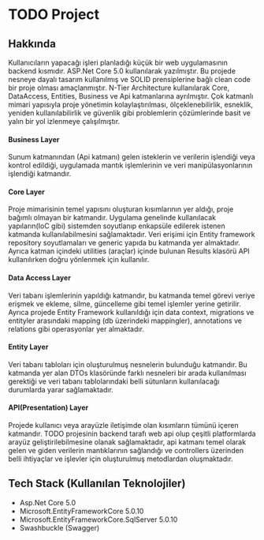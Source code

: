 # TODO Project

## Hakkında
Kullanıcıların yapacağı işleri planladığı küçük bir web uygulamasının backend kısmıdır. 
ASP.Net Core 5.0 kullanılarak yazılmıştır. Bu projede nesneye dayalı tasarım kullanılmış ve SOLID prensiplerine bağlı clean code bir proje olması amaçlanmıştır. N-Tier Architecture kullanılarak Core, DataAccess, Entities, Business ve Api katmanlarına ayrılmıştır. Çok katmanlı mimari yapısıyla proje yönetimin kolaylaştırılması, ölçeklenebilirlik, esneklik, yeniden kullanılabilirlik ve güvenlik gibi problemlerin çözümlerinde basit ve yalın bir yol izlenmeye çalışılmıştır.

#### Business Layer
Sunum katmanından (Api katmanı) gelen isteklerin ve verilerin işlendiği veya kontrol edildiği, uygulamada mantık işlemlerinin ve veri manipülasyonlarının işlendiği katmandır.

#### Core Layer
Proje mimarisinin temel yapısını oluşturan kısımlarının yer aldığı, proje bağımlı olmayan bir katmandır. Uygulama genelinde kullanılacak yapıların(IoC gibi) sistemden soyutlanıp enkapsüle edilerek istenen katmanda kullanılabilmesini sağlamaktadır. Veri erişimi için Entity framework repository soyutlamaları ve generic yapıda bu katmanda yer almaktadır. Ayrıca katman içindeki utilities (araçlar) içinde bulunan Results klasörü API kullanılırken doğru yönlenmek için kullanılır.

#### Data Access Layer
Veri tabanı işlemlerinin yapıldığı katmandır, bu katmanda temel görevi veriye erişmek ve ekleme, silme, güncelleme gibi temel işlemler yerine getirilir. Ayrıca projede Entity Framework kullanıldığı için data context, migrations ve entityler arasındaki mapping (db üzerindeki mappingler), annotations ve relations gibi operasyonlar yer almaktadır.

#### Entity Layer
Veri tabanı tabloları için oluşturulmuş nesnelerin bulunduğu katmandır. Bu katmanda yer alan DTOs klasöründe farklı nesneleri bir arada kullanılması gerektiği ve veri tabanı tablolarındaki belli sütunların kullanılacağı durumlarda yarar sağlamaktadır. 

#### API(Presentation) Layer
Projede kullanıcı veya arayüzle iletişimde olan kısımların tümünü içeren katmandır. TODO projesinin backend tarafı web api olup çeşitli platformlarda arayüz geliştirilebilmesine olanak sağlamaktadır, api katmanı temel olarak gelen ve giden verilerin mantıklarının sağlandığı ve controllers üzerinden belli ihtiyaçlar ve işlevler için oluşturulmuş metodlardan oluşmaktadır. 

## Tech Stack (Kullanılan Teknolojiler)
- Asp.Net Core 5.0
- Microsoft.EntityFrameworkCore 5.0.10
- Microsoft.EntityFrameworkCore.SqlServer 5.0.10
- Swashbuckle (Swagger)	
